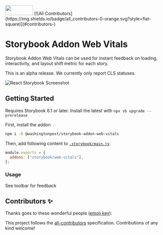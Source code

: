 <img src="https://user-images.githubusercontent.com/347490/104764662-b5358980-5735-11eb-8ef8-7058b6be43da.png" width="89" height="32">
<!-- ALL-CONTRIBUTORS-BADGE:START - Do not remove or modify this section -->
[![All Contributors](https://img.shields.io/badge/all_contributors-0-orange.svg?style=flat-square)](#contributors-)
<!-- ALL-CONTRIBUTORS-BADGE:END -->

# Storybook Addon Web Vitals

Storybook Addon Web Vitals can be used for instant feedback on loading, interactivity, and layout shift metric for each story.

This is an alpha release. We currently only report CLS statuses.

![React Storybook Screenshot](https://user-images.githubusercontent.com/347490/104764861-f9288e80-5735-11eb-9198-14de8a066a40.png)

## Getting Started

Requires Storybook 6.1 or later. Install the latest with `npx sb upgrade --prerelease`

First, install the addon

```sh
npm i -D @washingtonpost/storybook-addon-web-vitals
```

Then, add following content to [`.storybook/main.js`](https://storybook.js.org/docs/react/configure/overview#configure-your-storybook-project):

```js
module.exports = {
  addons: ["storybook/web-vitals"],
};
```

### Usage

See toolbar for feedback

## Contributors ✨

Thanks goes to these wonderful people ([emoji key](https://allcontributors.org/docs/en/emoji-key)):

<!-- ALL-CONTRIBUTORS-LIST:START - Do not remove or modify this section -->
<!-- prettier-ignore-start -->
<!-- markdownlint-disable -->
<!-- markdownlint-restore -->
<!-- prettier-ignore-end -->
<!-- ALL-CONTRIBUTORS-LIST:END -->

This project follows the [all-contributors](https://github.com/all-contributors/all-contributors) specification. Contributions of any kind welcome!